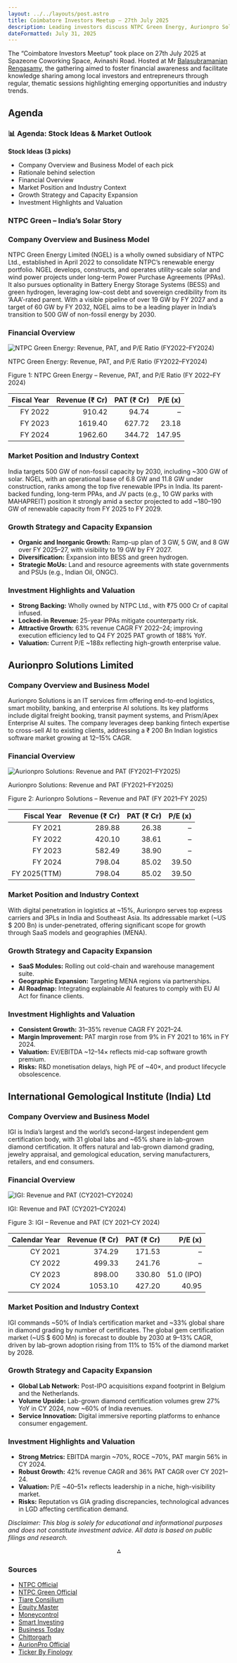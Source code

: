 ```yaml
---
layout: ../../layouts/post.astro
title: Coimbatore Investors Meetup – 27th July 2025
description: Leading investors discuss NTPC Green Energy, Aurionpro Solutions, and IGI covering each company’s business model, financials (with key charts), industry standing, and growth plans—giving readers actionable insights into India’s renewable energy, logistics tech, and diamond certification markets.
dateFormatted: July 31, 2025
---
```


The “Coimbatore Investors Meetup” took place on 27th July 2025 at Spazeone Coworking Space, Avinashi Road. Hosted at Mr <a href="https://www.linkedin.com/in/balasubramanian-rengasamy-90643512/" target="_blank">Balasubramanian Rengasamy</a>, the gathering aimed to foster financial awareness and facilitate knowledge sharing among local investors and entrepreneurs through regular, thematic sessions highlighting emerging opportunities and industry trends.

## Agenda

### 📊 **Agenda: Stock Ideas & Market Outlook**

**Stock Ideas (3 picks)**

   * Company Overview and Business Model of each pick
   * Rationale behind selection
   * Financial Overview
   * Market Position and Industry Context
   * Growth Strategy and Capacity Expansion 
   * Investment Highlights and Valuation


### NTPC Green – India’s Solar Story

### Company Overview and Business Model

NTPC Green Energy Limited (NGEL) is a wholly owned subsidiary of NTPC Ltd., established in April 2022 to consolidate NTPC’s renewable energy portfolio. NGEL develops, constructs, and operates utility-scale solar and wind power projects under long-term Power Purchase Agreements (PPAs). It also pursues optionality in Battery Energy Storage Systems (BESS) and green hydrogen, leveraging low-cost debt and sovereign credibility from its ‘AAA’-rated parent. With a visible pipeline of over 19 GW by FY 2027 and a target of 60 GW by FY 2032, NGEL aims to be a leading player in India’s transition to 500 GW of non-fossil energy by 2030.

### Financial Overview

![NTPC Green Energy: Revenue, PAT, and P/E Ratio (FY2022–FY2024)](https://ppl-ai-code-interpreter-files.s3.amazonaws.com/web/direct-files/74f170f1d05f1a81a1e6374c4a366734/f2e516e7-2f9a-4fbf-b17a-7bb6788c7746/15417e20.png)

NTPC Green Energy: Revenue, PAT, and P/E Ratio (FY2022–FY2024)

Figure 1: NTPC Green Energy – Revenue, PAT, and P/E Ratio (FY 2022–FY 2024)


| Fiscal Year | Revenue (₹ Cr) | PAT (₹ Cr) | P/E (x) |
| --: | --: | --: | --: |
| FY 2022 | 910.42 | 94.74 | – |
| FY 2023 | 1619.40 | 627.72 | 23.18 |
| FY 2024 | 1962.60 | 344.72 | 147.95 |

### Market Position and Industry Context

India targets 500 GW of non-fossil capacity by 2030, including ~300 GW of solar. NGEL, with an operational base of 6.8 GW and 11.8 GW under construction, ranks among the top five renewable IPPs in India. Its parent-backed funding, long-term PPAs, and JV pacts (e.g., 10 GW parks with MAHAPREIT) position it strongly amid a sector projected to add ~180–190 GW of renewable capacity from FY 2025 to FY 2029.

### Growth Strategy and Capacity Expansion

- **Organic and Inorganic Growth:** Ramp-up plan of 3 GW, 5 GW, and 8 GW over FY 2025–27, with visibility to 19 GW by FY 2027.
- **Diversification:** Expansion into BESS and green hydrogen.
- **Strategic MoUs:** Land and resource agreements with state governments and PSUs (e.g., Indian Oil, ONGC).


### Investment Highlights and Valuation

- **Strong Backing:** Wholly owned by NTPC Ltd., with ₹75 000 Cr of capital infused.
- **Locked-in Revenue:** 25-year PPAs mitigate counterparty risk.
- **Attractive Growth:** 63% revenue CAGR FY 2022–24; improving execution efficiency led to Q4 FY 2025 PAT growth of 188% YoY.
- **Valuation:** Current P/E ~188x reflecting high-growth enterprise value.


## Aurionpro Solutions Limited

### Company Overview and Business Model

Aurionpro Solutions is an IT services firm offering end-to-end logistics, smart mobility, banking, and enterprise AI solutions. Its key platforms include digital freight booking, transit payment systems, and Prism/Apex Enterprise AI suites. The company leverages deep banking fintech expertise to cross-sell AI to existing clients, addressing a ₹ 200 Bn Indian logistics software market growing at 12–15% CAGR.

### Financial Overview

![Aurionpro Solutions: Revenue and PAT (FY2021–FY2025)](https://ppl-ai-code-interpreter-files.s3.amazonaws.com/web/direct-files/74f170f1d05f1a81a1e6374c4a366734/d5bb21d1-38df-4251-a3c8-a371272d9f12/b00fecc8.png)

Aurionpro Solutions: Revenue and PAT (FY2021–FY2025)

Figure 2: Aurionpro Solutions – Revenue and PAT (FY 2021–FY 2025)


| Fiscal Year | Revenue (₹ Cr) | PAT (₹ Cr) | P/E (x) |
| --: | --: | --: | --: |
| FY 2021 | 289.88 | 26.38 | – |
| FY 2022 | 420.10 | 38.61 | – |
| FY 2023 | 582.49 | 38.90 | – |
| FY 2024 | 798.04 | 85.02 | 39.50 |
| FY 2025(TTM) | 798.04 | 85.02 | 39.50 |

### Market Position and Industry Context

With digital penetration in logistics at ~15%, Aurionpro serves top express carriers and 3PLs in India and Southeast Asia. Its addressable market (~US \$ 200 Bn) is under-penetrated, offering significant scope for growth through SaaS models and geographies (MENA).

### Growth Strategy and Capacity Expansion

- **SaaS Modules:** Rolling out cold-chain and warehouse management suite.
- **Geographic Expansion:** Targeting MENA regions via partnerships.
- **AI Roadmap:** Integrating explainable AI features to comply with EU AI Act for finance clients.


### Investment Highlights and Valuation

- **Consistent Growth:** 31–35% revenue CAGR FY 2021–24.
- **Margin Improvement:** PAT margin rose from 9% in FY 2021 to 16% in FY 2024.
- **Valuation:** EV/EBITDA ~12–14× reflects mid-cap software growth premium.
- **Risks:** R\&D monetisation delays, high PE of ~40×, and product lifecycle obsolescence.


## International Gemological Institute (India) Ltd

### Company Overview and Business Model

IGI is India’s largest and the world’s second-largest independent gem certification body, with 31 global labs and ~65% share in lab-grown diamond certification. It offers natural and lab-grown diamond grading, jewelry appraisal, and gemological education, serving manufacturers, retailers, and end consumers.

### Financial Overview

![IGI: Revenue and PAT (CY2021–CY2024)](https://ppl-ai-code-interpreter-files.s3.amazonaws.com/web/direct-files/74f170f1d05f1a81a1e6374c4a366734/4fe81e98-831c-4e42-a569-365012c8fded/e7ce26bb.png)

IGI: Revenue and PAT (CY2021–CY2024)

Figure 3: IGI – Revenue and PAT (CY 2021–CY 2024)


| Calendar Year | Revenue (₹ Cr) | PAT (₹ Cr) | P/E (x) |
| --: | --: | --: | --: |
| CY 2021 | 374.29 | 171.53 | – |
| CY 2022 | 499.33 | 241.76 | – |
| CY 2023 | 898.00 | 330.80 | 51.0 (IPO) |
| CY 2024 | 1053.10 | 427.20 | 40.95 |

### Market Position and Industry Context

IGI commands ~50% of India’s certification market and ~33% global share in diamond grading by number of certificates. The global gem certification market (~US \$ 600 Mn) is forecast to double by 2030 at 9–13% CAGR, driven by lab-grown adoption rising from 11% to 15% of the diamond market by 2028.

### Growth Strategy and Capacity Expansion

- **Global Lab Network:** Post-IPO acquisitions expand footprint in Belgium and the Netherlands.
- **Volume Upside:** Lab-grown diamond certification volumes grew 27% YoY in CY 2024, now ~60% of India revenues.
- **Service Innovation:** Digital immersive reporting platforms to enhance consumer engagement.


### Investment Highlights and Valuation

- **Strong Metrics:** EBITDA margin ~70%, ROCE ~70%, PAT margin 56% in CY 2024.
- **Robust Growth:** 42% revenue CAGR and 36% PAT CAGR over CY 2021–24.
- **Valuation:** P/E ~40–51× reflects leadership in a niche, high-visibility market.
- **Risks:** Reputation vs GIA grading discrepancies, technological advances in LGD affecting certification demand.

*Disclaimer: This blog is solely for educational and informational purposes and does not constitute investment advice. All data is based on public filings and research.*

<div style="text-align: center">⁂</div>

### Sources

- <a href="https://ntpc.co.in/" target="_blank" rel="noopener noreferrer">NTPC Official</a>  
- <a href="https://ngel.in/page/financial-results" target="_blank" rel="noopener noreferrer">NTPC Green Official</a>  
- <a href="https://www.tiareconsilium.com/mainboard-ipo/ntpc-green-energy-limited/" target="_blank" rel="noopener noreferrer">Tiare Consilium</a>  
- <a href="https://www.equitymaster.com/research-it/annual-results-analysis/APSL/AURIONPRO-SOLN-2022-23-Annual-Report-Analysis/5582" target="_blank" rel="noopener noreferrer">Equity Master</a>  
- <a href="https://www.moneycontrol.com/financials/aurionprosolutions/profit-lossVI/ps12" target="_blank" rel="noopener noreferrer">Moneycontrol</a>  
- <a href="https://www.smart-investing.in/pe-ratio.php?Company=AURIONPRO+SOLUTIONS+LTD" target="_blank" rel="noopener noreferrer">Smart Investing</a>  
- <a href="https://www.businesstoday.in/markets/stocks/story/ntpc-green-energy-ipo-key-takeaways-from-drhp-ntpc-share-price-target-more-447026-2024-09-23" target="_blank" rel="noopener noreferrer">Business Today</a>  
- <a href="https://www.chittorgarh.com/ipo/ntpc-green-energy-ipo/1902/" target="_blank" rel="noopener noreferrer">Chittorgarh</a>  
- <a href="https://www.aurionpro.com/" target="_blank" rel="noopener noreferrer">AurionPro Official</a>  
- <a href="https://ticker.finology.in/company/AURIONPRO" target="_blank" rel="noopener noreferrer">Ticker By Finology</a>  